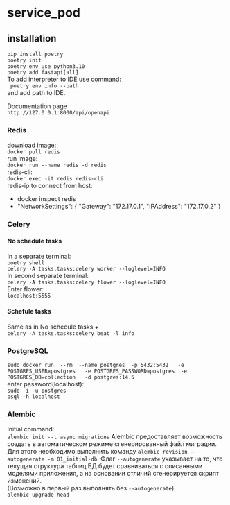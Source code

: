 # service_pod

## installation
```pip install poetry```  
```poetry init```  
```poetry env use python3.10```  
```poetry add fastapi[all]```  
To add interpreter to IDE use command:  
``` poetry env info --path```  
and add path to IDE.  

Documentation page   
```http://127.0.0.1:8000/api/openapi```  

### Redis
download image:  
```docker pull redis```  
run image:  
```docker run --name redis -d redis```  
redis-cli:  
```docker exec -it redis redis-cli ```  
redis-ip to connect from host:  
- docker inspect redis  
- "NetworkSettings": {
        "Gateway": "172.17.0.1",
        "IPAddress": "172.17.0.2"
    }  
    
### Celery
#### No schedule tasks
In a separate terminal:  
```poetry shell```  
```celery -A tasks.tasks:celery worker --loglevel=INFO```  
In second separate terminal:  
```celery -A tasks.tasks:celery flower --loglevel=INFO```  
Enter flower:  
```localhost:5555```  
#### Schefule tasks
Same as in No schedule tasks +  
```celery -A tasks.tasks:celery beat -l info```

### PostgreSQL
```sudo docker run  --rm  --name postgres  -p 5432:5432   -e POSTGRES_USER=postgres   -e POSTGRES_PASSWORD=postgres  -e POSTGRES_DB=collection   -d postgres:14.5```  
enter password(localhost):  
```sudo -i -u postgres```  
```psql -h localhost```  

### Alembic
Initial command:  
```alembic init --t async migrations``` 
Alembic предоставляет возможность создать в автоматическом режиме сгенерированный файл миграции. Для этого необходимо выполнить команду ```alembic revision --autogenerate -m 01_initial-db```. Флаг ```--autogenerate``` указывает на то, что текущая структура таблиц БД будет сравниваться с описанными моделями приложения, а на основании отличий сгенерируется скрипт изменений.   
(Возможно в первый раз выполнять без ```--autogenerate```)  
```alembic upgrade head```  
